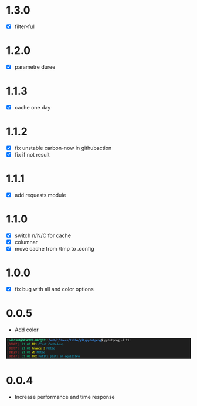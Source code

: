 # 1.3.0

- [x] filter-full
# 1.2.0

- [x] parametre duree

# 1.1.3

- [x] cache one day

# 1.1.2

- [x] fix unstable carbon-now in githubaction
- [x] fix if not result

# 1.1.1

- [x] add requests module

# 1.1.0

- [x] switch n/N/C for cache
- [x] columnar
- [x] move cache from /tmp to .config

# 1.0.0

- [x] fix bug with all and color options

# 0.0.5

- Add color

![color](./screenshots/color.png)

# 0.0.4

- Increase performance and time response
